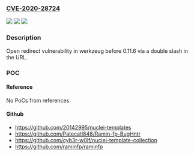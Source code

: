 ### [CVE-2020-28724](https://cve.mitre.org/cgi-bin/cvename.cgi?name=CVE-2020-28724)
![](https://img.shields.io/static/v1?label=Product&message=n%2Fa&color=blue)
![](https://img.shields.io/static/v1?label=Version&message=n%2Fa&color=blue)
![](https://img.shields.io/static/v1?label=Vulnerability&message=n%2Fa&color=brighgreen)

### Description

Open redirect vulnerability in werkzeug before 0.11.6 via a double slash in the URL.

### POC

#### Reference
No PoCs from references.

#### Github
- https://github.com/20142995/nuclei-templates
- https://github.com/Patecatl848/Ramin-fp-BugHntr
- https://github.com/cyb3r-w0lf/nuclei-template-collection
- https://github.com/raminfp/raminfp

